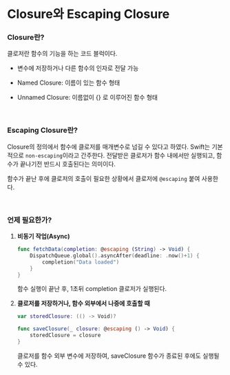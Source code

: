# Closure와 Escaping Closure

### Closure란?

클로저란 함수의 기능을 하는 코드 블럭이다. 

- 변수에 저장하거나 다른 함수의 인자로 전달 가능
- Named Closure: 이름이 있는 함수 형태
- Unnamed Closure: 이름없이 {} 로 이루어진 함수 형태

  <br/>
  

### Escaping Closure란?

Closure의 정의에서 함수에 클로저를 매개변수로 넘길 수 있다고 하였다. Swift는 기본적으로 `non-escaping`이라고 간주한다. 전달받은 클로저가 함수 내에서만 실행되고, 함수가 끝나기전 반드시 호출된다는 의미이다. 

함수가 끝난 후에 클로저의 호출이 필요한 상황에서 클로저에 `@escaping` 붙여 사용한다.

<br/>


### 언제 필요한가?

1. **비동기 작업(Async)**
    
    ```swift
    func fetchData(completion: @escaping (String) -> Void) {
    	DispatchQueue.global().asyncAfter(deadline: .now()+1) {
    		completion("Data loaded")
    	}
    }
    ```
    
    함수 실행이 끝난 후, 1초뒤 completion 클로저가 실행된다.
    
2. **클로저를 저장하거나, 함수 외부에서 나중에 호출할 때**
    
    ```swift
    var storedClosure: (() -> Void)?
    
    func saveClosure(_ closure: @escaping () -> Void) {
    	storedClosure = closure
    }
    ```
    
    클로저를 함수 외부 변수에 저장하여, saveClosure 함수가 종료된 후에도 실행될 수 있다.
